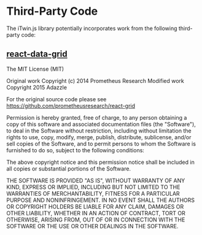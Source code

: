 
# Third-Party Code

The iTwin.js library potentially incorporates work from the following third-party code:

## [react-data-grid](https://adazzle.github.io/react-data-grid/)

The MIT License (MIT)

Original work Copyright (c) 2014 Prometheus Research
Modified work Copyright 2015 Adazzle

For the original source code please see https://github.com/prometheusresearch/react-grid

Permission is hereby granted, free of charge, to any person obtaining a copy
of this software and associated documentation files (the "Software"), to deal
in the Software without restriction, including without limitation the rights
to use, copy, modify, merge, publish, distribute, sublicense, and/or sell
copies of the Software, and to permit persons to whom the Software is
furnished to do so, subject to the following conditions:

The above copyright notice and this permission notice shall be included in
all copies or substantial portions of the Software.

THE SOFTWARE IS PROVIDED "AS IS", WITHOUT WARRANTY OF ANY KIND, EXPRESS OR
IMPLIED, INCLUDING BUT NOT LIMITED TO THE WARRANTIES OF MERCHANTABILITY,
FITNESS FOR A PARTICULAR PURPOSE AND NONINFRINGEMENT. IN NO EVENT SHALL THE
AUTHORS OR COPYRIGHT HOLDERS BE LIABLE FOR ANY CLAIM, DAMAGES OR OTHER
LIABILITY, WHETHER IN AN ACTION OF CONTRACT, TORT OR OTHERWISE, ARISING FROM,
OUT OF OR IN CONNECTION WITH THE SOFTWARE OR THE USE OR OTHER DEALINGS IN
THE SOFTWARE.

